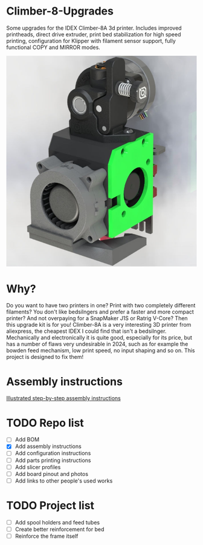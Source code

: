 # Climber-8-Upgrades
Some upgrades for the IDEX Climber-8A 3d printer. Includes improved printheads, direct drive extruder, print bed stabilization for high speed printing, configuration for Klipper with filament sensor support, fully functional COPY and MIRROR modes. 

![Toolhead render](/pics/toolhead_render_1.JPG)

# Why?
Do you want to have two printers in one? Print with two completely different filaments? You don't like bedsilngers and prefer a faster and more compact printer? And not overpaying for a SnapMaker J1S or Ratrig V-Core? Then this upgrade kit is for you! Climber-8A is a very interesting 3D printer from aliexpress, the cheapest IDEX I could find that isn't a bedsilnger. Mechanically and electronically it is quite good, especially for its price, but has a number of flaws very undesirable in 2024, such as for example the bowden feed mechanism, low print speed, no input shaping and so on. This project is designed to fix them! 

# Assembly instructions
[Illustrated step-by-step assembly instructions](assembly.md)

# TODO Repo list
- [ ] Add BOM
- [X] Add assembly instructions
- [ ] Add configuration instructions
- [ ] Add parts printing instructions
- [ ] Add slicer profiles
- [ ] Add board pinout and photos
- [ ] Add links to other people's used works

# TODO Project list
- [ ] Add spool holders and feed tubes
- [ ] Create better reinforcement for bed
- [ ] Reinforce the frame itself
